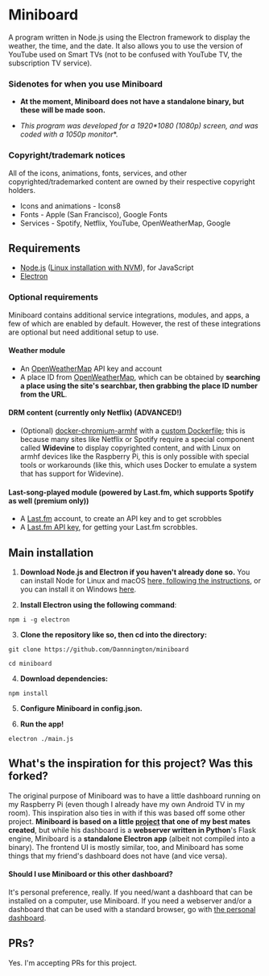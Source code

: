 # Miniboard
A program written in Node.js using the Electron framework to display the weather, the time, and the date. It also allows you to use the version of YouTube used on Smart TVs (not to be confused with YouTube TV, the subscription TV service).

### Sidenotes for when you use Miniboard
- **At the moment, Miniboard does not have a standalone binary, but these will be made soon.**

- **This program was developed for a 1920\*1080* (1080p) screen, and was coded with a 1050p monitor**.

### Copyright/trademark notices
All of the icons, animations, fonts, services, and other copyrighted/trademarked content are owned by their respective copyright holders. 

- Icons and animations - Icons8
- Fonts - Apple (San Francisco), Google Fonts
- Services - Spotify, Netflix, YouTube, OpenWeatherMap, Google

## Requirements
- [Node.js](https://nodejs.org) ([Linux installation with NVM](https://github.com/nvm-sh/nvm)), for JavaScript
- [Electron](https://electronjs.org)

### Optional requirements
Miniboard contains additional service integrations, modules, and apps, a few of which are enabled by default. However, the rest of these integrations are optional but need additional setup to use.

#### Weather module
- An [OpenWeatherMap](https://openweathermap.org) API key and account
- A place ID from [OpenWeatherMap](https://openweathermap.org), which can be obtained by **searching a place using the site's searchbar, then grabbing the place ID number from the URL**.

#### DRM content (currently only Netflix) (ADVANCED!)
- (Optional) [docker-chromium-armhf](https://github.com/monkaBlyat/docker-chromium-armhf) with a [custom Dockerfile](https://gist.github.com/Dannnington/3e09f9a0e03f9621118426161b72bf75); this is because many sites like Netflix or Spotify require a special component called **Widevine** to display copyrighted content, and with Linux on armhf devices like the Raspberry Pi, this is only possible with special tools or workarounds (like this, which uses Docker to emulate a system that has support for Widevine).

#### Last-song-played module (powered by Last.fm, which supports Spotify as well (premium only))
- A [Last.fm](https://www.last.fm) account, to create an API key and to get scrobbles
- A [Last.fm API key](https://www.last.fm/api/account/create), for getting your Last.fm scrobbles.

## Main installation

1. **Download Node.js and Electron if you haven't already done so.**
You can install Node for Linux and macOS [here, following the instructions](https://github.com/nvm-sh/nvm), or you can install it on Windows [here](https://nodejs.org).

2. **Install Electron using the following command**:

``npm i -g electron``

3. **Clone the repository like so, then cd into the directory:**

``git clone https://github.com/Dannnington/miniboard``

``cd miniboard``

4. **Download dependencies:**

``npm install``

5. **Configure Miniboard in config.json.**

6. **Run the app!**

``electron ./main.js``

## What's the inspiration for this project? Was this forked?
The original purpose of Miniboard was to have a little dashboard running on my Raspberry Pi (even though I already have my own Android TV in my room). This inspiration also ties in with if this was based off some other project. **Miniboard is based on a little [project](https://github.com/SmatMan/personal_dashboard) that one of my best mates created**, but while his dashboard is a **webserver written in Python**'s Flask engine, Miniboard is a **standalone Electron app** (albeit not compiled into a binary). The frontend UI is mostly similar, too, and Miniboard has some things that my friend's dashboard does not have (and vice versa).

#### Should I use Miniboard or this other dashboard?
It's personal preference, really. If you need/want a dashboard that can be installed on a computer, use Miniboard. If you need a webserver and/or a dashboard that can be used with a standard browser, go with [the personal dashboard](https://github.com/SmatMan/personal_dashboard).

## PRs?
Yes. I'm accepting PRs for this project.
